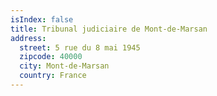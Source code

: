 ```yaml
---
isIndex: false
title: Tribunal judiciaire de Mont-de-Marsan
address:
  street: 5 rue du 8 mai 1945
  zipcode: 40000
  city: Mont-de-Marsan
  country: France
---
```

